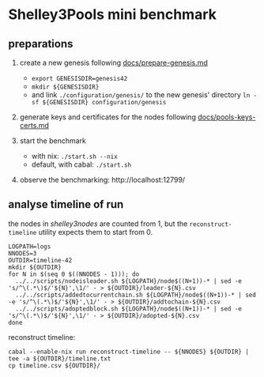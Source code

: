 # Shelley3Pools mini benchmark

## preparations

1. create a new genesis following [docs/prepare-genesis.md](docs/prepare-genesis.md)

    * `export GENESISDIR=genesis42`
    * `mkdir ${GENESISDIR}`
    * and link `./configuration/genesis/` to the new genesis' directory
      `ln -sf ${GENESISDIR} configuration/genesis`


2. generate keys and certificates for the nodes following [docs/pools-keys-certs.md](docs/pools-keys-certs.md)

3. start the benchmark

    * with nix: `./start.sh --nix`
    * default, with cabal: `./start.sh`

4. observe the benchmarking: http://localhost:12799/


## analyse timeline of run

the nodes in _shelley3nodes_ are counted from 1, but the `reconstruct-timeline` utility expects them
to start from 0.

```
LOGPATH=logs
NNODES=3
OUTDIR=timeline-42
mkdir ${OUTDIR}
for N in $(seq 0 $((NNODES - 1))); do
  ../../scripts/nodeisleader.sh ${LOGPATH}/node$((N+1))-* | sed -e 's/^\(.*\)$/'${N}',\1/' - > ${OUTDIR}/leader-${N}.csv
  ../../scripts/addedtocurrentchain.sh ${LOGPATH}/node$((N+1))-* | sed -e 's/^\(.*\)$/'${N}',\1/' - > ${OUTDIR}/addtochain-${N}.csv
  ../../scripts/adoptedblock.sh ${LOGPATH}/node$((N+1))-* | sed -e 's/^\(.*\)$/'${N}',\1/' - > ${OUTDIR}/adopted-${N}.csv
done
```

reconstruct timeline:
```
cabal --enable-nix run reconstruct-timeline -- ${NNODES} ${OUTDIR} | tee -a ${OUTDIR}/timeline.txt
cp timeline.csv ${OUTDIR}/
```

